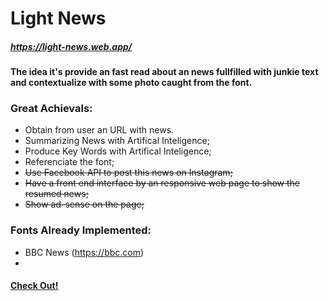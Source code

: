 # Light News
##### https://light-news.web.app/
#### The idea it's provide an fast read about an news fullfilled with junkie text and contextualize with some photo caught from the font.
 
 
### Great Achievals:
-  Obtain from user an URL with news.
-  Summarizing News with Artifical Inteligence;
-  Produce Key Words with Artifical Inteligence;
-  Referenciate the font;
-  <del> Use Facebook API to post this news on Instagram;<del> 
-  <del> Have a front end interface by an responsive web page to show the resumed news;<del>  
-  <del> Show ad-sense on the page;<del>  



### Fonts Already Implemented:
- BBC News (https://bbc.com)
- 


#### [Check Out!](https://light-news.web.app/) 

